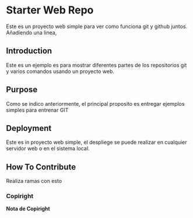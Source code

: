# Starter Web Repo

Este es un proyecto web simple para ver como funciona git y github juntos.
Añadiendo una linea,

## Introduction

Este es un ejemplo es para mostrar diferentes partes de los repositorios git y varios comandos usando un proyecto web.

## Purpose

Como se indico anteriormente, el principal proposito es entregar ejemplos simples para entrenar GIT

## Deployment

Este es in proyecto web simple, el despliege se puede realizar en cualquier servidor web o en el sistema local.

## How To Contribute

Realiza ramas con esto

### Copiright
****Nota de Copiright****